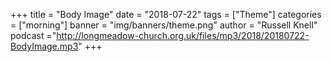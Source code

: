 +++
title = "Body Image"
date = "2018-07-22"
tags = ["Theme"]
categories = ["morning"]
banner = "img/banners/theme.png"
author = "Russell Knell"
podcast ="http://longmeadow-church.org.uk/files/mp3/2018/20180722-BodyImage.mp3"
+++
